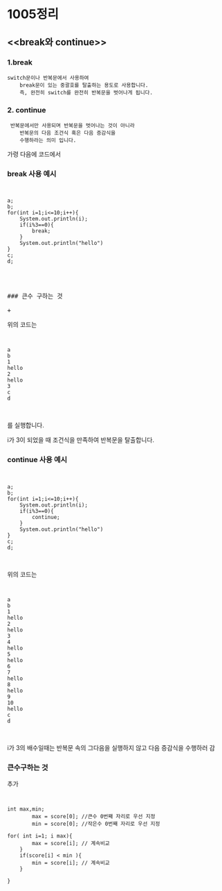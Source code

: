 1005정리
====================

<<break와 continue>>
-------------------------

### 1.break
    switch문이나 반복문에서 사용하여 
		break문이 있는 중괄호를 탈출하는 용도로 사용합니다.
		즉, 완전히 switch를 완전히 반복문을 벗어나게 됩니다.
    
### 2.	continue
     반복문에서만 사용되며 반복문을 벗어나는 것이 아니라
		반복문의 다음 조건식 혹은 다음 증감식을 
		수행하라는 의미 입니다.

가령 다음에 코드에서
### break 사용 예시

<pre>
<code>

a;
b;
for(int i=1;i<=10;i++){
	System.out.println(i);
	if(i%3==0){
		break;
	}
	System.out.println("hello")
}
c;
d;

</code>


### 큰수 구하는 것

+
</pre>


위의 코드는  

<pre>
<code>

a
b
1
hello
2
hello
3
c
d

</code>
</pre>

를 실행합니다.

i가 3이 되었을 때 조건식을 만족하여 반복문을 탈출합니다.



### continue 사용 예시

<pre>
<code>

a;
b;
for(int i=1;i<=10;i++){
	System.out.println(i);
	if(i%3==0){
		continue;
	}
	System.out.println("hello")
}
c;
d;

</code>
</pre>

위의 코드는

<pre>
<code>

a
b
1
hello
2
hello
3
4
hello
5
hello
6
7
hello
8
hello
9
10
hello
c
d

</code>
</pre>

i가 3의 배수일때는 
반복문 속의 그다음을 실행하지 않고 다음 증감식을 수행하러 감

### 큰수구하는 것

추가

<pre>
<code>

int max,min;
		max = score[0]; //큰수 0번째 자리로 우선 지정
		min = score[0]; //작은수 0번째 자리로 우선 지정
		
for( int i=1; i<score.length; i++){        
	if(score[i] > max){
		max = score[i]; // 계속비교
	}
	if(score[i] < min ){
		min = score[i]; // 계속비교
	}
	
}

</code>
</pre>




